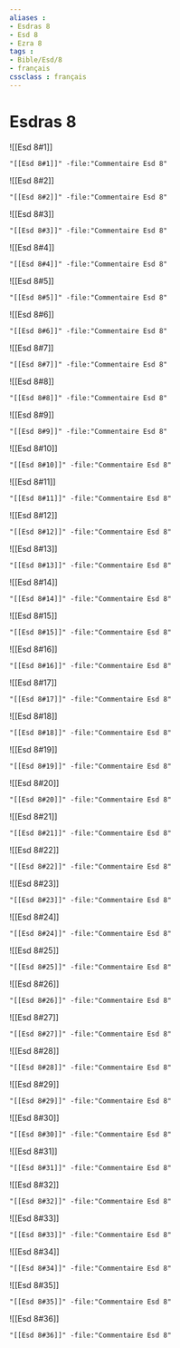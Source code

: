 ```yaml
---
aliases : 
- Esdras 8
- Esd 8
- Ezra 8
tags : 
- Bible/Esd/8
- français
cssclass : français
---
```


# Esdras 8

![[Esd 8#1]]

```query
"[[Esd 8#1]]" -file:"Commentaire Esd 8"
```

![[Esd 8#2]]

```query
"[[Esd 8#2]]" -file:"Commentaire Esd 8"
```

![[Esd 8#3]]

```query
"[[Esd 8#3]]" -file:"Commentaire Esd 8"
```

![[Esd 8#4]]

```query
"[[Esd 8#4]]" -file:"Commentaire Esd 8"
```

![[Esd 8#5]]

```query
"[[Esd 8#5]]" -file:"Commentaire Esd 8"
```

![[Esd 8#6]]

```query
"[[Esd 8#6]]" -file:"Commentaire Esd 8"
```

![[Esd 8#7]]

```query
"[[Esd 8#7]]" -file:"Commentaire Esd 8"
```

![[Esd 8#8]]

```query
"[[Esd 8#8]]" -file:"Commentaire Esd 8"
```

![[Esd 8#9]]

```query
"[[Esd 8#9]]" -file:"Commentaire Esd 8"
```

![[Esd 8#10]]

```query
"[[Esd 8#10]]" -file:"Commentaire Esd 8"
```

![[Esd 8#11]]

```query
"[[Esd 8#11]]" -file:"Commentaire Esd 8"
```

![[Esd 8#12]]

```query
"[[Esd 8#12]]" -file:"Commentaire Esd 8"
```

![[Esd 8#13]]

```query
"[[Esd 8#13]]" -file:"Commentaire Esd 8"
```

![[Esd 8#14]]

```query
"[[Esd 8#14]]" -file:"Commentaire Esd 8"
```

![[Esd 8#15]]

```query
"[[Esd 8#15]]" -file:"Commentaire Esd 8"
```

![[Esd 8#16]]

```query
"[[Esd 8#16]]" -file:"Commentaire Esd 8"
```

![[Esd 8#17]]

```query
"[[Esd 8#17]]" -file:"Commentaire Esd 8"
```

![[Esd 8#18]]

```query
"[[Esd 8#18]]" -file:"Commentaire Esd 8"
```

![[Esd 8#19]]

```query
"[[Esd 8#19]]" -file:"Commentaire Esd 8"
```

![[Esd 8#20]]

```query
"[[Esd 8#20]]" -file:"Commentaire Esd 8"
```

![[Esd 8#21]]

```query
"[[Esd 8#21]]" -file:"Commentaire Esd 8"
```

![[Esd 8#22]]

```query
"[[Esd 8#22]]" -file:"Commentaire Esd 8"
```

![[Esd 8#23]]

```query
"[[Esd 8#23]]" -file:"Commentaire Esd 8"
```

![[Esd 8#24]]

```query
"[[Esd 8#24]]" -file:"Commentaire Esd 8"
```

![[Esd 8#25]]

```query
"[[Esd 8#25]]" -file:"Commentaire Esd 8"
```

![[Esd 8#26]]

```query
"[[Esd 8#26]]" -file:"Commentaire Esd 8"
```

![[Esd 8#27]]

```query
"[[Esd 8#27]]" -file:"Commentaire Esd 8"
```

![[Esd 8#28]]

```query
"[[Esd 8#28]]" -file:"Commentaire Esd 8"
```

![[Esd 8#29]]

```query
"[[Esd 8#29]]" -file:"Commentaire Esd 8"
```

![[Esd 8#30]]

```query
"[[Esd 8#30]]" -file:"Commentaire Esd 8"
```

![[Esd 8#31]]

```query
"[[Esd 8#31]]" -file:"Commentaire Esd 8"
```

![[Esd 8#32]]

```query
"[[Esd 8#32]]" -file:"Commentaire Esd 8"
```

![[Esd 8#33]]

```query
"[[Esd 8#33]]" -file:"Commentaire Esd 8"
```

![[Esd 8#34]]

```query
"[[Esd 8#34]]" -file:"Commentaire Esd 8"
```

![[Esd 8#35]]

```query
"[[Esd 8#35]]" -file:"Commentaire Esd 8"
```

![[Esd 8#36]]

```query
"[[Esd 8#36]]" -file:"Commentaire Esd 8"
```

